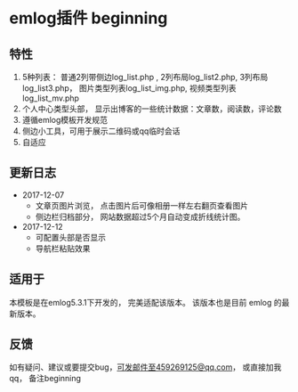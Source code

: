 # emlog插件 beginning

## 特性

1. 5种列表： 普通2列带侧边log_list.php , 2列布局log_list2.php, 3列布局log_list3.php， 图片类型列表log_list_img.php, 视频类型列表log_list_mv.php
2. 个人中心类型头部， 显示出博客的一些统计数据：文章数，阅读数，评论数
3. 遵循emlog模板开发规范
4. 侧边小工具，可用于展示二维码或qq临时会话
5. 自适应

## 更新日志

- 2017-12-07
    - 文章页图片浏览， 点击图片后可像相册一样左右翻页查看图片
    - 侧边栏归档部分， 网站数据超过5个月自动变成折线统计图。
- 2017-12-12
    - 可配置头部是否显示
    - 导航栏粘贴效果

## 适用于
本模板是在emlog5.3.1下开发的， 完美适配该版本。 该版本也是目前 emlog 的最新版本。

## 反馈
如有疑问、建议或要提交bug，可发邮件至459269125@qq.com， 或直接加我 qq， 备注beginning